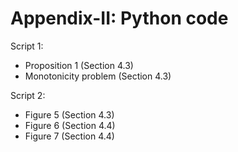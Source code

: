 # Appendix-II: Python code

Script 1:
- Proposition 1 (Section 4.3)
- Monotonicity problem (Section 4.3)

Script 2:
- Figure 5 (Section 4.3)
- Figure 6 (Section 4.4)
- Figure 7 (Section 4.4)
